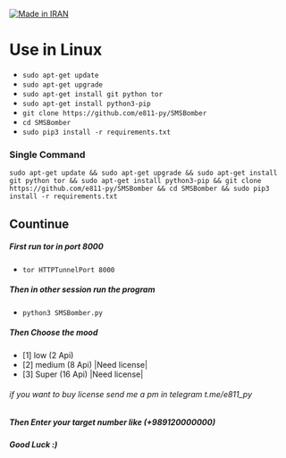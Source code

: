 <p align="left">
<a href="#"><img title="Made in IRAN" src="https://img.shields.io/badge/MADE%20IN-IRAN-green?colorA=%23ff0000&colorB=%23017e40&style=for-the-badge"></a>
</p>
<p><h1><b>Use in Linux</b></h1></p>
<ul>
  <li><code>sudo apt-get update</code></li>
  <li><code>sudo apt-get upgrade</code></li>
  <li><code>sudo apt-get install git python tor</code></li>
  <li><code>sudo apt-get install python3-pip</code></li>
  <li><code>git clone https://github.com/e811-py/SMSBomber</code></li>
  <li><code>cd SMSBomber</code></li>
  <li><code>sudo pip3 install -r requirements.txt</code></li>
</ul>

<h3>Single Command</h3>
<pre><code>sudo apt-get update && sudo apt-get upgrade && sudo apt-get install git python tor && sudo apt-get install python3-pip && git clone https://github.com/e811-py/SMSBomber && cd SMSBomber && sudo pip3 install -r requirements.txt</code></pre>
<h2>Countinue</h2>
<h5>First run tor in port 8000</h5>
<ul><li><code>tor HTTPTunnelPort 8000</code></li></ul>
<h5>Then in other session run the program</h5>
<ul><li><code>python3 SMSBomber.py</code></li></ul>
<h5>Then Choose the mood</h5>
<ul><li>[1] low (2 Api)</li><li>[2] medium (8 Api) |Need license|</li><li>[3] Super (16 Api) |Need license|</li></ul>
<h6>if you want to buy license send me a pm in telegram t.me/e811_py</h6>
<h5>Then Enter your target number like (+989120000000)</h5>
<h5>Good Luck :)</h5>
